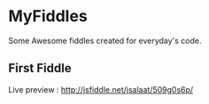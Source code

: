 # MyFiddles

Some Awesome fiddles created for everyday's code.

## First Fiddle
Live preview : http://jsfiddle.net/jsalaat/509g0s6p/
